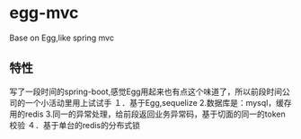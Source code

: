 # egg-mvc
Base on Egg,like spring mvc


## 特性
写了一段时间的spring-boot,感觉Egg用起来也有点这个味道了，所以前段时间公司的一个小活动里用上试试手
１．基于Egg,sequelize
2.数据库是：mysql，缓存用的redis
3.同一的异常处理，给前段返回业务异常码，基于切面的同一的token校验
４．基于单台的redis的分布式锁
